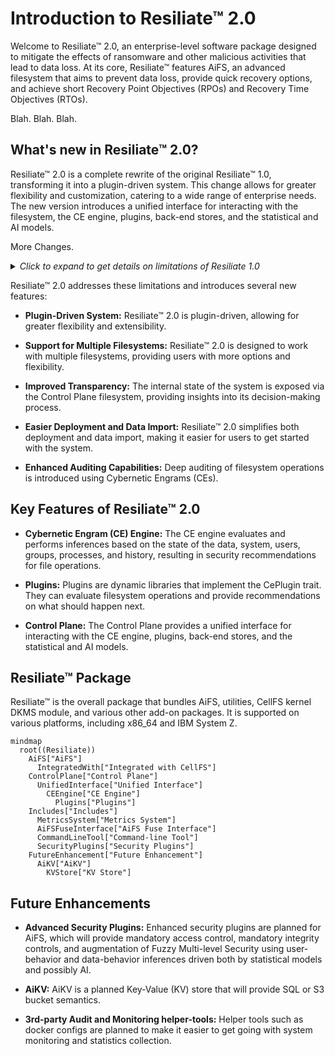 
<div id='page-toc'>

<!-- toc -->

</div>

# Introduction to Resiliate™ 2.0

Welcome to Resiliate™ 2.0, an enterprise-level software package designed to mitigate
the effects of ransomware and other malicious activities that lead to data loss.
At its core, Resiliate™ features AiFS, an advanced filesystem that aims to prevent
data loss, provide quick recovery options, and achieve short Recovery Point
Objectives (RPOs) and Recovery Time Objectives (RTOs).

Blah. Blah. Blah.

## What's new in Resiliate™ 2.0?

Resiliate™ 2.0 is a complete rewrite of the original Resiliate™ 1.0, transforming
it into a plugin-driven system. This change allows for greater flexibility and
customization, catering to a wide range of enterprise needs. The new version
introduces a unified interface for interacting with the filesystem, the CE engine,
plugins, back-end stores, and the statistical and AI models.

More Changes.

<details>
<summary><em>Click to expand to get details on limitations of Resiliate 1.0</em></summary>

While Resiliate™ 1.0 was a comprehensive solution for preventing data loss and
providing quick recovery options, it had several limitations:

* It was a monolithic system that was not plugin-driven.
* It only supported CellFS as the underlying filesystem.
* Users had no way to peer into the internal state of the system, its decision
  making, or the state of the data.
* Deploying it on existing data storage was difficult, and importing existing
  data was even more challenging.
* The auditing capabilities were not sufficient to deploy it on existing data stores.

</details>  

Resiliate™ 2.0 addresses these limitations and introduces several new features:

* **Plugin-Driven System:** Resiliate™ 2.0 is plugin-driven, allowing for greater
  flexibility and extensibility.

* **Support for Multiple Filesystems:** Resiliate™ 2.0 is designed to work with
  multiple filesystems, providing users with more options and flexibility.

* **Improved Transparency:** The internal state of the system is exposed via the
  Control Plane filesystem, providing insights into its decision-making process.

* **Easier Deployment and Data Import:** Resiliate™ 2.0 simplifies both deployment
  and data import, making it easier for users to get started with the system.

* **Enhanced Auditing Capabilities:** Deep auditing of filesystem operations is
  introduced using Cybernetic Engrams (CEs).

## Key Features of Resiliate™ 2.0

* **Cybernetic Engram (CE) Engine:** The CE engine evaluates and performs inferences
  based on the state of the data, system, users, groups, processes, and history,
  resulting in security recommendations for file operations.

* **Plugins:** Plugins are dynamic libraries that implement the CePlugin trait.
  They can evaluate filesystem operations and provide recommendations on what
  should happen next.

* **Control Plane:** The Control Plane provides a unified interface for interacting
  with the CE engine, plugins, back-end stores, and the statistical and AI models.

## Resiliate™ Package

Resiliate™ is the overall package that bundles AiFS, utilities, CellFS kernel DKMS
module, and various other add-on packages. It is supported on various platforms,
including x86_64 and IBM System Z.


```mermaid
mindmap
  root((Resiliate))
    AiFS["AiFS"]
      IntegratedWith["Integrated with CellFS"]
    ControlPlane["Control Plane"]
      UnifiedInterface["Unified Interface"]
        CEEngine["CE Engine"]
          Plugins["Plugins"]
    Includes["Includes"]
      MetricsSystem["Metrics System"]
      AiFSFuseInterface["AiFS Fuse Interface"]
      CommandLineTool["Command-line Tool"]
      SecurityPlugins["Security Plugins"]
    FutureEnhancement["Future Enhancement"]
      AiKV["AiKV"]
        KVStore["KV Store"]
```


## Future Enhancements

* **Advanced Security Plugins:** Enhanced security plugins are planned for AiFS,
  which will provide mandatory access control, mandatory integrity controls, and
  augmentation of Fuzzy Multi-level Security using user-behavior and data-behavior
  inferences driven both by statistical models and possibly AI.

* **AiKV:** AiKV is a planned Key-Value (KV) store that will provide SQL or S3
  bucket semantics.

* **3rd-party Audit and Monitoring helper-tools:** Helper tools such as docker configs
  are planned to make it easier to get going with system monitoring and statistics
  collection.
